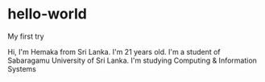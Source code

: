 # hello-world
My first try

Hi, I'm Hemaka from Sri Lanka. I'm 21 years old.
I'm a student of Sabaragamu University of Sri Lanka.
I'm studying Computing & Information Systems
